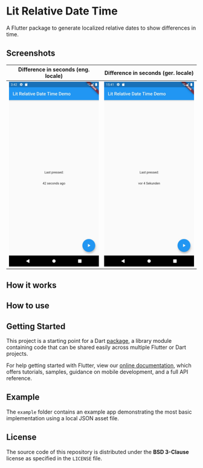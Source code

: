 # Lit Relative Date Time

A Flutter package to generate localized relative dates to show differences in time.

## Screenshots

| Difference in seconds (eng. locale)                                                        | Difference in seconds (ger. locale)                                                        |
| ------------------------------------------------------------------------------------------ | ------------------------------------------------------------------------------------------ |
| ![Difference in seconds (eng. locale)](assets/img/Lit_Relative_Date_Time_Screenshot_1.jpg) | ![Difference in seconds (ger. locale)](assets/img/Lit_Relative_Date_Time_Screenshot_2.jpg) |

## How it works

## How to use

## Getting Started

This project is a starting point for a Dart
[package](https://flutter.dev/developing-packages/),
a library module containing code that can be shared easily across
multiple Flutter or Dart projects.

For help getting started with Flutter, view our
[online documentation](https://flutter.dev/docs), which offers tutorials,
samples, guidance on mobile development, and a full API reference.

## Example

The `example` folder contains an example app demonstrating the most basic implementation using a local JSON asset file.

## License

The source code of this repository is distributed under the
**BSD 3-Clause** license as specified in the `LICENSE` file.
